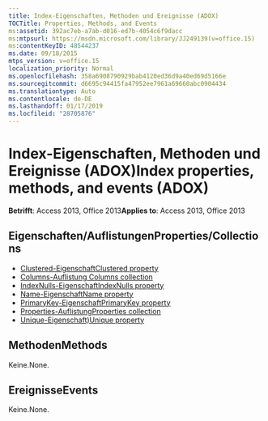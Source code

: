 ```yaml
---
title: Index-Eigenschaften, Methoden und Ereignisse (ADOX)
TOCTitle: Properties, Methods, and Events
ms:assetid: 392ac7eb-a7ab-d016-ed7b-4054c6f9dacc
ms:mtpsurl: https://msdn.microsoft.com/library/JJ249139(v=office.15)
ms:contentKeyID: 48544237
ms.date: 09/18/2015
mtps_version: v=office.15
localization_priority: Normal
ms.openlocfilehash: 358a6908790929bab4120ed36d9a40ed69d5166e
ms.sourcegitcommit: d6695c94415fa47952ee7961a69660abc0904434
ms.translationtype: Auto
ms.contentlocale: de-DE
ms.lasthandoff: 01/17/2019
ms.locfileid: "28705876"
---
```

# <a name="index-properties-methods-and-events-adox"></a><span data-ttu-id="560c9-102">Index-Eigenschaften, Methoden und Ereignisse (ADOX)</span><span class="sxs-lookup"><span data-stu-id="560c9-102">Index properties, methods, and events (ADOX)</span></span>


<span data-ttu-id="560c9-103">**Betrifft**: Access 2013, Office 2013</span><span class="sxs-lookup"><span data-stu-id="560c9-103">**Applies to**: Access 2013, Office 2013</span></span>

## <a name="propertiescollections"></a><span data-ttu-id="560c9-104">Eigenschaften/Auflistungen</span><span class="sxs-lookup"><span data-stu-id="560c9-104">Properties/Collections</span></span>

- [<span data-ttu-id="560c9-105">Clustered-Eigenschaft</span><span class="sxs-lookup"><span data-stu-id="560c9-105">Clustered property</span></span>](clustered-property-adox.md)
- [<span data-ttu-id="560c9-106">Columns-Auflistung </span><span class="sxs-lookup"><span data-stu-id="560c9-106">Columns collection</span></span>](columns-collection-adox.md)
- [<span data-ttu-id="560c9-107">IndexNulls-Eigenschaft</span><span class="sxs-lookup"><span data-stu-id="560c9-107">IndexNulls property</span></span>](indexnulls-property-adox.md)
- [<span data-ttu-id="560c9-108">Name-Eigenschaft</span><span class="sxs-lookup"><span data-stu-id="560c9-108">Name property</span></span>](name-property-adox.md)
- [<span data-ttu-id="560c9-109">PrimaryKey-Eigenschaft</span><span class="sxs-lookup"><span data-stu-id="560c9-109">PrimaryKey property</span></span>](primarykey-property-adox.md)
- [<span data-ttu-id="560c9-110">Properties-Auflistung</span><span class="sxs-lookup"><span data-stu-id="560c9-110">Properties collection</span></span>](properties-collection-ado.md)
- [<span data-ttu-id="560c9-111">Unique-Eigenschaft)</span><span class="sxs-lookup"><span data-stu-id="560c9-111">Unique property</span></span>](unique-property-adox.md)


## <a name="methods"></a><span data-ttu-id="560c9-112">Methoden</span><span class="sxs-lookup"><span data-stu-id="560c9-112">Methods</span></span>

<span data-ttu-id="560c9-113">Keine.</span><span class="sxs-lookup"><span data-stu-id="560c9-113">None.</span></span>

## <a name="events"></a><span data-ttu-id="560c9-114">Ereignisse</span><span class="sxs-lookup"><span data-stu-id="560c9-114">Events</span></span>

<span data-ttu-id="560c9-115">Keine.</span><span class="sxs-lookup"><span data-stu-id="560c9-115">None.</span></span>

